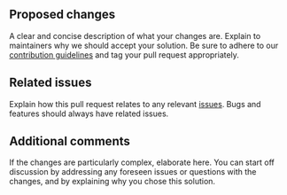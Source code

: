 ## Proposed changes
A clear and concise description of what your changes are. Explain to maintainers why we should accept your solution. Be sure to adhere to our [contribution guidelines](https://github.com/LastTalon/Vigilant/blob/master/CONTRIBUTING.md) and tag your pull request appropriately.

## Related issues
Explain how this pull request relates to any relevant [issues](https://github.com/LastTalon/Vigilant/issues). Bugs and features should always have related issues.

## Additional comments
If the changes are particularly complex, elaborate here. You can start off discussion by addressing any foreseen issues or questions with the changes, and by explaining why you chose this solution.
